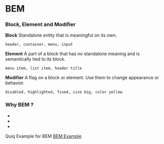 # BEM

### Block, Element and Modifier

**Block** Standalone entity that is meaningful on its own.

```
header, container, menu, input
```

**Element** A part of a block that has no standalone meaning and is semantically tied to its block.

```
menu item, list item, header title
```

**Modifier** A flag on a block or element. Use them to change appearance or behavior.

```
disabled, highlighted, fixed, size big, color yellow
```

### Why BEM ?
- 
- 
- 

Quiq Example for BEM
[BEM Example]()

